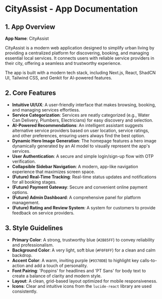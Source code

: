 # CityAssist - App Documentation

## 1. App Overview

**App Name**: CityAssist

CityAssist is a modern web application designed to simplify urban living by providing a centralized platform for discovering, booking, and managing essential local services. It connects users with reliable service providers in their city, offering a seamless and trustworthy experience.

The app is built with a modern tech stack, including Next.js, React, ShadCN UI, Tailwind CSS, and Genkit for AI-powered features.

## 2. Core Features

-   **Intuitive UI/UX**: A user-friendly interface that makes browsing, booking, and managing services effortless.
-   **Service Categorization**: Services are neatly categorized (e.g., Water Can Delivery, Plumbers, Electricians) for easy discovery and selection.
-   **AI-Powered Recommendations**: An intelligent assistant suggests alternative service providers based on user location, service ratings, and other preferences, ensuring users always find the best option.
-   **Dynamic Hero Image Generation**: The homepage features a hero image dynamically generated by an AI model to visually represent the app's services.
-   **User Authentication**: A secure and simple login/sign-up flow with OTP verification.
-   **Collapsible Sidebar Navigation**: A modern, app-like navigation experience that maximizes screen space.
-   **(Future) Real-Time Tracking**: Real-time status updates and notifications for all booking stages.
-   **(Future) Payment Gateway**: Secure and convenient online payment options.
-   **(Future) Admin Dashboard**: A comprehensive panel for platform management.
-   **(Future) Rating and Review System**: A system for customers to provide feedback on service providers.

## 3. Style Guidelines

-   **Primary Color**: A strong, trustworthy blue (`#2B85FF`) to convey reliability and professionalism.
-   **Background Color**: A very light, soft blue (`#F0F8FF`) for a clean and calm backdrop.
-   **Accent Color**: A warm, inviting purple (`#9370DB`) to highlight key calls-to-action and add a touch of personality.
-   **Font Pairing**: 'Poppins' for headlines and 'PT Sans' for body text to create a balance of clarity and modern style.
-   **Layout**: A clean, grid-based layout optimized for mobile responsiveness.
-   **Icons**: Clear and intuitive icons from the `lucide-react` library are used consistently.
